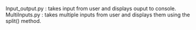 Input_output.py : takes input from user and displays ouput to console.
MultiInputs.py : takes multiple inputs from user and displays them using the split() method.
